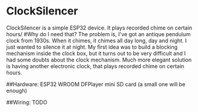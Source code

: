 # ClockSilencer
ClockSilencer is a simple ESP32 device. It plays recorded chime on certain hours/
#Why do I need that?
The problem is, I've got an antique pendulum clock from 1930s. When it chimes, it chimes all day long, day and night. I just wanted to silence it at night.
My first idea was to build a blocking mechanism inside the clock box, but it turns out to be very difficult and I had some doubts about the clock mechanism.
Much more elegant solution is having another electronic clock, that plays recorded chime on certain hours.

##Hardware:
ESP32 WROOM
DFPlayer mini
SD card (a small one will be enough)

##Wiring:
TODO

